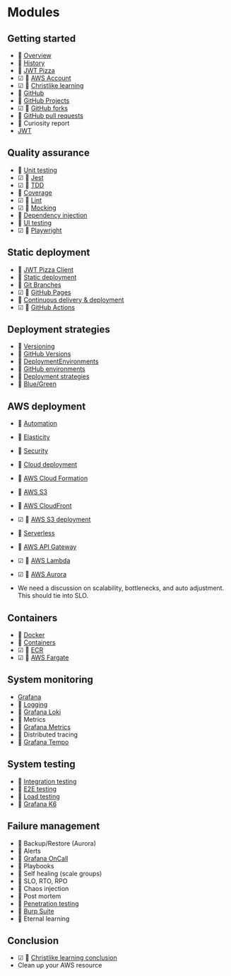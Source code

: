 # Modules

## Getting started

- 🔵 [Overview](overview/overview.md)
- 🔵 [History](history/history.md)
- 🔵 [JWT Pizza](jwtPizza/jwtPizza.md)
- ☑ 🚧 [AWS Account](awsAccount/awsAccount.md)
- ☑ 🔵 [Christlike learning](christlikeLearning/christlikeLearning.md)
- 🚧 [GitHub](gitHub/gitHub.md)
- 🚧 [GitHub Projects](gitHubProjects/gitHubProjects.md)
- ☑ 🚧 [GitHub forks](gitHubForks/gitHubForks.md)
- 🚧 [GitHub pull requests](gitHubPullRequests/gitHubPullRequests.md)
- 🚧 Curiosity report
- [JWT](jwt/jwt.md)

## Quality assurance

- 🚧 [Unit testing](unitTesting/unitTesting.md)
- ☑ 🚧 [Jest](jest/jest.md)
- ☑ 🔵 [TDD](tdd/tdd.md)
- 🚧 [Coverage](coverage/coverage.md)
- ☑ 🚧 [Lint](lint/lint.md)
- ☑ 🚧 [Mocking](mocking/mocking.md)
- 🚧 [Dependency injection](dependencyInjection/dependencyInjection.md)
- 🚧 [UI testing](uiTesting/uiTesting.md)
- ☑ 🚧 [Playwright](playwright/playwright.md)

## Static deployment

- 🚧 [JWT Pizza Client](jwtPizzaClient/jwtPizzaClient.md)
- 🚧 [Static deployment](staticDeployment/staticDeployment.md)
- 🚧 [Git Branches](gitBranches/gitBranches.md)
- ☑ 🚧 [GitHub Pages](gitHubPages/gitHubPages.md)
- 🚧 [Continuous delivery & deployment](continuousDeliveryDeployment/continuousDeliveryDeployment.md)
- ☑ 🚧 [GitHub Actions](gitHubActions/gitHubActions.md)

## Deployment strategies

- 🚧 [Versioning](versioning/versioning.md)
- 🚧 [GitHub Versions](gitHubVersions/gitHubVersions.md)
- 🚧 [DeploymentEnvironments](deploymentEnvironments/deploymentEnvironments.md)
- 🚧 [GitHub environments](gitHubEnvironments/gitHubEnvironments.md)
- 🚧 [Deployment strategies](deploymentStrategies/deploymentStrategies.md)
- 🚧 [Blue/Green](blueGreeen/blueGreen.md)

## AWS deployment

- 🚧 [Automation](automation/automation.md)
- 🚧 [Elasticity](elasticity/elasticity.md)
- 🚧 [Security](security/security.md)
- 🚧 [Cloud deployment](cloudDeployment/cloudDeployment.md)
- 🚧 [AWS Cloud Formation](awsCloudFormation/awsCloudFormation.md)
- 🚧 [AWS S3](awsS3/awsS3.md)
- 🚧 [AWS CloudFront](awsCouldfront/awsCloudfront.md)
- ☑ 🚧 [AWS S3 deployment](awsS3Deployment/awsS3Deployment.md)
- 🚧 [Serverless](serverless/serverless.md)
- 🚧 [AWS API Gateway](awsApiGateway/awsApiGateway.md)
- ☑ 🚧 [AWS Lambda](awsLambda/awsLambda.md)
- ☑ 🚧 [AWS Aurora](awsAurora/awsAurora.md)

- We need a discussion on scalability, bottlenecks, and auto adjustment. This should tie into SLO.

## Containers

- 🚧 [Docker](docker/docker.md)
- 🚧 [Containers](containers/containers.md)
- ☑ 🚧 [ECR](ecr/ecr.md)
- ☑ 🚧 [AWS Fargate](awsFargate/awsFargate.md)

## System monitoring

- [Grafana](grafana/grafana.md)
- 🚧 [Logging](logging/logging.md)
- 🚧 [Grafana Loki](loki/loki.md)
- 🚧 Metrics
- 🚧 [Grafana Metrics](grafanaMetrics/grafanaMetrics.md)
- 🚧 Distributed tracing
- 🚧 [Grafana Tempo](grafanaTempo/grafanaTempo.md)

## System testing

- 🚧 [Integration testing](integrationTesting/integrationTesting.md)
- 🚧 [E2E testing](e2eTesting/e2eTesting.md)
- 🚧 [Load testing](loadTesting/loadTesting.md)
- 🚧 [Grafana K6](grafanaK6/grafanaK6.md)

## Failure management

- 🚧 Backup/Restore (Aurora)
- 🚧 Alerts
- 🚧 [Grafana OnCall](grafanaOnCall/grafanaOnCall.md)
- 🚧 Playbooks
- 🚧 Self healing (scale groups)
- 🚧 SLO, RTO, RPO
- 🚧 Chaos injection
- 🚧 Post mortem
- 🚧 [Penetration testing](penetrationTesting/penetrationTesting.md)
- 🚧 [Burp Suite](burpSuite/burpSuite.md)
- 🚧 Eternal learning

## Conclusion

- ☑ 🔵 [Christlike learning conclusion](christlikeLearningConclusion/christlikeLearningConclusion.md)
- Clean up your AWS resource
